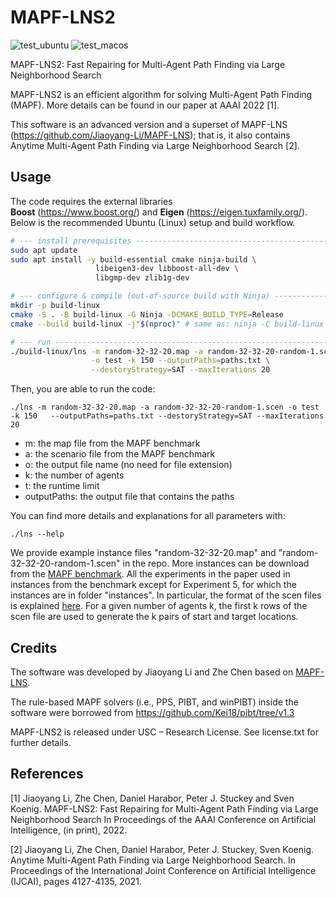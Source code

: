 # MAPF-LNS2
![test_ubuntu](https://github.com/Jiaoyang-Li/MAPF-LNS2/actions/workflows/test_ubuntu.yml/badge.svg)
![test_macos](https://github.com/Jiaoyang-Li/MAPF-LNS2/actions/workflows/test_macos.yml/badge.svg)

MAPF-LNS2: Fast Repairing for Multi-Agent Path Finding via Large Neighborhood Search


MAPF-LNS2 is an efficient algorithm for solving Multi-Agent Path Finding (MAPF). 
More details can be found in our paper at AAAI 2022 [1].

This software is an advanced version and a superset of MAPF-LNS (https://github.com/Jiaoyang-Li/MAPF-LNS); that is, it also contains Anytime Multi-Agent Path Finding via Large Neighborhood Search [2]. 

## Usage
The code requires the external libraries  
**Boost** (https://www.boost.org/) and **Eigen** (https://eigen.tuxfamily.org/).  
Below is the recommended Ubuntu (Linux) setup and build workflow.

```bash
# --- install prerequisites --------------------------------------------------
sudo apt update
sudo apt install -y build-essential cmake ninja-build \
                   libeigen3-dev libboost-all-dev \
                   libgmp-dev zlib1g-dev

# --- configure & compile (out‑of‑source build with Ninja) -------------------
mkdir -p build-linux
cmake -S . -B build-linux -G Ninja -DCMAKE_BUILD_TYPE=Release
cmake --build build-linux -j"$(nproc)" # same as: ninja -C build-linux

# --- run --------------------------------------------------------------------
./build-linux/lns -m random-32-32-20.map -a random-32-32-20-random-1.scen \
                  -o test -k 150 --outputPaths=paths.txt \
                  --destoryStrategy=SAT --maxIterations 20
```
Then, you are able to run the code:

```
./lns -m random-32-32-20.map -a random-32-32-20-random-1.scen -o test -k 150   --outputPaths=paths.txt --destoryStrategy=SAT --maxIterations 20 
```

- m: the map file from the MAPF benchmark
- a: the scenario file from the MAPF benchmark
- o: the output file name (no need for file extension)
- k: the number of agents
- t: the runtime limit
- outputPaths: the output file that contains the paths

You can find more details and explanations for all parameters with:
```
./lns --help
```

We provide example instance files "random-32-32-20.map" and "random-32-32-20-random-1.scen" in the repo. 
More instances can be download from the [MAPF benchmark](https://movingai.com/benchmarks/mapf/index.html).
All the experiments in the paper used in instances from the benchmark except for Experiment 5, 
for which the instances are in folder "instances". 
In particular, the format of the scen files is explained [here](https://movingai.com/benchmarks/formats.html). 
For a given number of agents k, the first k rows of the scen file are used to generate the k pairs of start and target locations.

## Credits

The software was developed by Jiaoyang Li and Zhe Chen based on [MAPF-LNS](https://github.com/Jiaoyang-Li/MAPF-LNS).

The rule-based MAPF solvers (i.e., PPS, PIBT, and winPIBT) inside the software were borrowed from 
https://github.com/Kei18/pibt/tree/v1.3

MAPF-LNS2 is released under USC – Research License. See license.txt for further details.
 
## References
[1] Jiaoyang Li, Zhe Chen, Daniel Harabor, Peter J. Stuckey and Sven Koenig.
MAPF-LNS2: Fast Repairing for Multi-Agent Path Finding via Large Neighborhood Search
In Proceedings of the AAAI Conference on Artificial Intelligence, (in print), 2022.

[2] Jiaoyang Li, Zhe Chen, Daniel Harabor, Peter J. Stuckey, Sven Koenig. 
Anytime Multi-Agent Path Finding via Large Neighborhood Search. 
In Proceedings of the International Joint Conference on Artificial Intelligence (IJCAI), pages 4127-4135, 2021.
